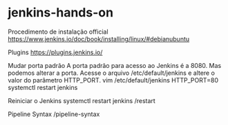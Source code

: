# jenkins-hands-on


Procedimento de instalação official
https://www.jenkins.io/doc/book/installing/linux/#debianubuntu

Plugins
https://plugins.jenkins.io/


Mudar porta padrão
A porta padrão para acesso ao Jenkins é a 8080. Mas podemos alterar a porta.
Acesse o arquivo /etc/default/jenkins e altere o valor do parâmetro HTTP_PORT.
vim /etc/default/jenkins
HTTP_PORT=80
systemctl restart jenkins

Reiniciar o Jenkins
systemctl restart jenkins
<URL-ACCESS-TO-JENKINS>/restart

Pipeline Syntax
<URL-ACCESS-TO-JENKINS>/pipeline-syntax